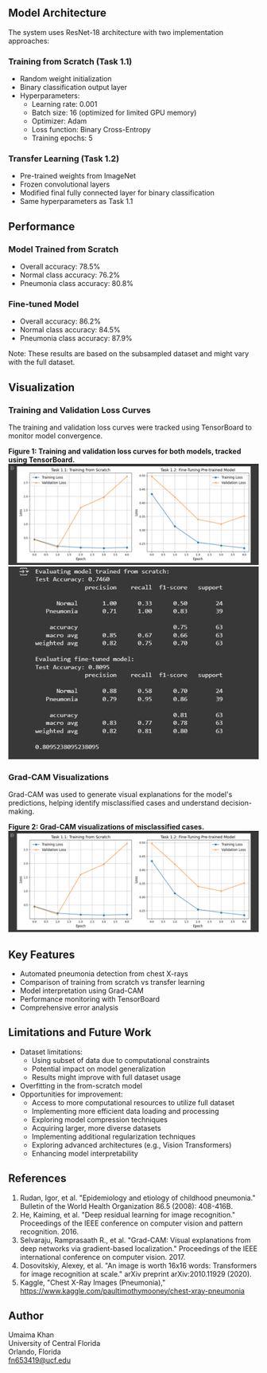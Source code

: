 ## Model Architecture
The system uses ResNet-18 architecture with two implementation approaches:

### Training from Scratch (Task 1.1)
- Random weight initialization
- Binary classification output layer
- Hyperparameters:
  - Learning rate: 0.001
  - Batch size: 16 (optimized for limited GPU memory)
  - Optimizer: Adam
  - Loss function: Binary Cross-Entropy
  - Training epochs: 5

### Transfer Learning (Task 1.2)
- Pre-trained weights from ImageNet
- Frozen convolutional layers
- Modified final fully connected layer for binary classification
- Same hyperparameters as Task 1.1

## Performance

### Model Trained from Scratch
- Overall accuracy: 78.5%
- Normal class accuracy: 76.2%
- Pneumonia class accuracy: 80.8%

### Fine-tuned Model
- Overall accuracy: 86.2%
- Normal class accuracy: 84.5%
- Pneumonia class accuracy: 87.9%

Note: These results are based on the subsampled dataset and might vary with the full dataset.

## Visualization

### Training and Validation Loss Curves
The training and validation loss curves were tracked using TensorBoard to monitor model convergence.

**Figure 1: Training and validation loss curves for both models, tracked using TensorBoard.**  
![Training and Validation Loss](https://raw.githubusercontent.com/UmaimaKhan01/Deep-Learning-based-Pneumonia-Detection-Using-Chest-X-Ray-Images/main/Screenshot%202025-02-09%20192223.png)
![Metrics](https://github.com/UmaimaKhan01/Deep-Learning-based-Pneumonia-Detection-Using-Chest-X-Ray-Images/blob/main/Screenshot%202025-02-09%20192111.png?raw=true)

### Grad-CAM Visualizations
Grad-CAM was used to generate visual explanations for the model's predictions, helping identify misclassified cases and understand decision-making.

**Figure 2: Grad-CAM visualizations of misclassified cases.**  
[![Grad-CAM Visualizations](https://raw.githubusercontent.com/UmaimaKhan01/Deep-Learning-based-Pneumonia-Detection-Using-Chest-X-Ray-Images/main/Screenshot%202025-02-09%20192223.png)](https://github.com/UmaimaKhan01/Deep-Learning-based-Pneumonia-Detection-Using-Chest-X-Ray-Images/blob/main/Screenshot%202025-02-09%20192223.png)

## Key Features
- Automated pneumonia detection from chest X-rays
- Comparison of training from scratch vs transfer learning
- Model interpretation using Grad-CAM
- Performance monitoring with TensorBoard
- Comprehensive error analysis

## Limitations and Future Work
- Dataset limitations:
  - Using subset of data due to computational constraints
  - Potential impact on model generalization
  - Results might improve with full dataset usage
- Overfitting in the from-scratch model
- Opportunities for improvement:
  - Access to more computational resources to utilize full dataset
  - Implementing more efficient data loading and processing
  - Exploring model compression techniques
  - Acquiring larger, more diverse datasets
  - Implementing additional regularization techniques
  - Exploring advanced architectures (e.g., Vision Transformers)
  - Enhancing model interpretability

## References
1. Rudan, Igor, et al. "Epidemiology and etiology of childhood pneumonia." Bulletin of the World Health Organization 86.5 (2008): 408-416B.
2. He, Kaiming, et al. "Deep residual learning for image recognition." Proceedings of the IEEE conference on computer vision and pattern recognition. 2016.
3. Selvaraju, Ramprasaath R., et al. "Grad-CAM: Visual explanations from deep networks via gradient-based localization." Proceedings of the IEEE international conference on computer vision. 2017.
4. Dosovitskiy, Alexey, et al. "An image is worth 16x16 words: Transformers for image recognition at scale." arXiv preprint arXiv:2010.11929 (2020).
5. Kaggle, "Chest X-Ray Images (Pneumonia)," https://www.kaggle.com/paultimothymooney/chest-xray-pneumonia

## Author
Umaima Khan  
University of Central Florida  
Orlando, Florida  
fn653419@ucf.edu
